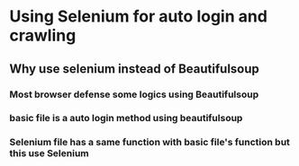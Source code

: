 # Using Selenium for auto login and crawling

## Why use selenium instead of Beautifulsoup
### Most browser defense some logics using Beautifulsoup
### basic file is a auto login method using beautifulsoup
### Selenium file has a same function with basic file's function but this use Selenium

